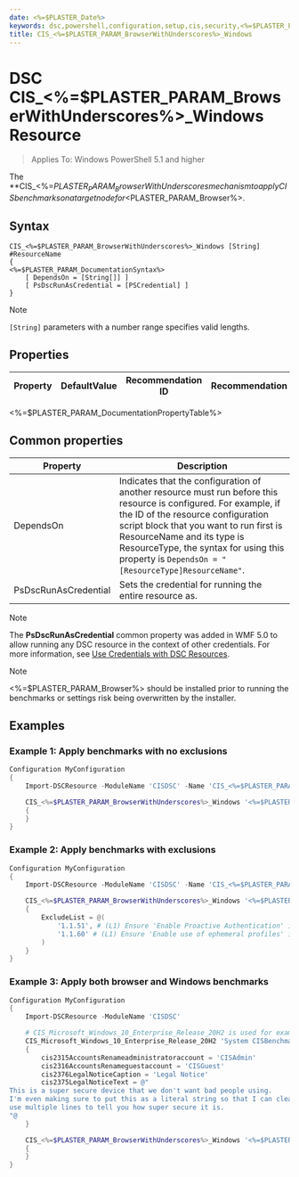 ```yaml
---
date: <%=$PLASTER_Date%>
keywords: dsc,powershell,configuration,setup,cis,security,<%=$PLASTER_PARAM_Browser%>
title: CIS_<%=$PLASTER_PARAM_BrowserWithUnderscores%>_Windows
---
```

# DSC CIS_<%=$PLASTER_PARAM_BrowserWithUnderscores%>_Windows Resource

> Applies To: Windows PowerShell 5.1 and higher

The **CIS_<%=$PLASTER_PARAM_BrowserWithUnderscores%>_Windows** resource in Windows PowerShell Desired State Configuration (DSC) provides a
mechanism to apply CIS benchmarks on a target node for <%=$PLASTER_PARAM_Browser%>.

## Syntax

```Syntax
CIS_<%=$PLASTER_PARAM_BrowserWithUnderscores%>_Windows [String] #ResourceName
{
<%=$PLASTER_PARAM_DocumentationSyntax%>
    [ DependsOn = [String[]] ]
    [ PsDscRunAsCredential = [PSCredential] ]
}
```
> [!NOTE]
> `[String]` parameters with a number range specifies valid lengths.

## Properties

|Property |DefaultValue | Recommendation ID|Recommendation
|---|---|---|---|
<%=$PLASTER_PARAM_DocumentationPropertyTable%>

## Common properties

|Property |Description |
|---|---|
|DependsOn |Indicates that the configuration of another resource must run before this resource is configured. For example, if the ID of the resource configuration script block that you want to run first is ResourceName and its type is ResourceType, the syntax for using this property is `DependsOn = "[ResourceType]ResourceName"`. |
|PsDscRunAsCredential |Sets the credential for running the entire resource as. |

> [!NOTE]
> The **PsDscRunAsCredential** common property was added in WMF 5.0 to allow running any DSC
> resource in the context of other credentials. For more information, see [Use Credentials with DSC Resources](https://docs.microsoft.com/en-us/powershell/scripting/dsc/configurations/runasuser?view=powershell-7).

> [!NOTE]
> <%=$PLASTER_PARAM_Browser%> should be installed prior to running the benchmarks or settings risk being overwritten by the installer.

## Examples

### Example 1: Apply benchmarks with no exclusions

```powershell
Configuration MyConfiguration
{
    Import-DSCResource -ModuleName 'CISDSC' -Name 'CIS_<%=$PLASTER_PARAM_BrowserWithUnderscores%>_Windows'

    CIS_<%=$PLASTER_PARAM_BrowserWithUnderscores%>_Windows '<%=$PLASTER_PARAM_Browser%> CISBenchmarks'
    {
    }
}
```

### Example 2: Apply benchmarks with exclusions

```powershell
Configuration MyConfiguration
{
    Import-DSCResource -ModuleName 'CISDSC' -Name 'CIS_<%=$PLASTER_PARAM_BrowserWithUnderscores%>_Windows'

    CIS_<%=$PLASTER_PARAM_BrowserWithUnderscores%>_Windows '<%=$PLASTER_PARAM_Browser%> CISBenchmarks'
    {
        ExcludeList = @(
            '1.1.51', # (L1) Ensure 'Enable Proactive Authentication' is set to 'Disabled'
            '1.1.60' # (L1) Ensure 'Enable use of ephemeral profiles' is set to 'Disabled'
        )
    }
}
```

### Example 3: Apply both browser and Windows benchmarks

```powershell
Configuration MyConfiguration
{
    Import-DSCResource -ModuleName 'CISDSC'

    # CIS_Microsoft_Windows_10_Enterprise_Release_20H2 is used for example purposes. Use the resource applicable to your system's build.
    CIS_Microsoft_Windows_10_Enterprise_Release_20H2 'System CISBenchmarks'
    {
        cis2315AccountsRenameadministratoraccount = 'CISAdmin'
        cis2316AccountsRenameguestaccount = 'CISGuest'
        cis2376LegalNoticeCaption = 'Legal Notice'
        cis2375LegalNoticeText = @"
This is a super secure device that we don't want bad people using.
I'm even making sure to put this as a literal string so that I can cleanly
use multiple lines to tell you how super secure it is.
"@
    }

    CIS_<%=$PLASTER_PARAM_BrowserWithUnderscores%>_Windows '<%=$PLASTER_PARAM_Browser%> CISBenchmarks'
    {
    }
}
```